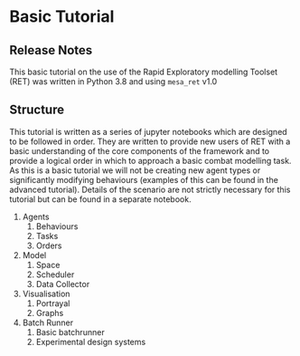 # Basic Tutorial

## Release Notes

This basic tutorial on the use of the Rapid Exploratory modelling Toolset (RET) was written in Python 3.8 and using
`mesa_ret` v1.0

## Structure

This tutorial is written as a series of jupyter notebooks which are designed to be followed in order.  They are written
to provide new users of RET with a basic understanding of the core components of the framework and to provide a logical
order in which to approach a basic combat modelling task.  As this is a basic tutorial we will not be creating new agent
types or significantly modifying behaviours (examples of this can be found in the advanced tutorial).  Details of the
scenario are not strictly necessary for this tutorial but can be found in a separate notebook.

1. Agents
    1. Behaviours
    2. Tasks
    3. Orders
2. Model
    1. Space
    2. Scheduler
    3. Data Collector
3. Visualisation
    1. Portrayal
    2. Graphs
4. Batch Runner
    1. Basic batchrunner
    2. Experimental design systems
